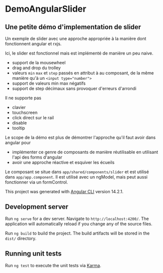 # DemoAngularSlider

## Une petite démo d'implementation de slider 

Un exemple de slider avec une approche appropriée à la manière dont fonctionnent angular et rxjs. 

Ici, le slider est fonctionnel mais est implémenté de manière un peu naive.
- support de la mousewheel
- drag and drop du trolley
- valeurs `min` `max` et `step` passés en attribut à au composant, de la même manière qu'à un `<input type="number">`
- support de valeurs min max négatifs
- support de step décimaux sans provoquer d'erreurs d'arrondi

Il ne supporte pas
- clavier
- touchscreen
- click direct sur le rail
- disable
- tooltip

Le scope de la démo est plus de démontrer l'approche qu'il faut avoir dans angular pour 
- implémenter ce genre de composants de manière réutilisable en utilisant l'api des forms d'angular
- avoir une approche réactive et esquiver les écueils 

Le composant se situe dans `app/shared/components/slider` et est utilisé dans `app/app.component`. Il est utilisé avec un ngModel, mais peut aussi fonctionner via un formControl. 



This project was generated with [Angular CLI](https://github.com/angular/angular-cli) version 14.2.1.

## Development server

Run `ng serve` for a dev server. Navigate to `http://localhost:4200/`. The application will automatically reload if you change any of the source files.

Run `ng build` to build the project. The build artifacts will be stored in the `dist/` directory.

## Running unit tests

Run `ng test` to execute the unit tests via [Karma](https://karma-runner.github.io).
